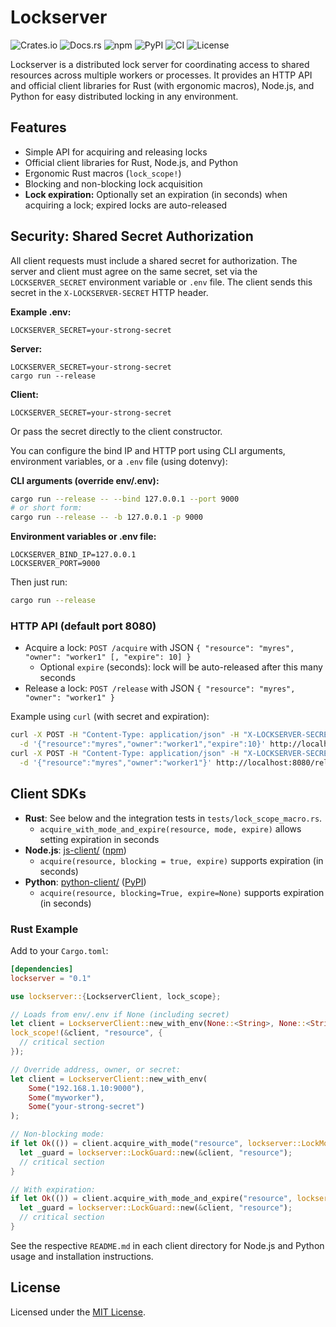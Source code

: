# Lockserver

![Crates.io](https://img.shields.io/crates/v/lockserver)
![Docs.rs](https://img.shields.io/docsrs/lockserver)
![npm](https://img.shields.io/npm/v/lockserver-client)
![PyPI](https://img.shields.io/pypi/v/lockserver-client)
![CI](https://github.com/benliao/lockserver/actions/workflows/ci.yml/badge.svg)
![License](https://img.shields.io/crates/l/lockserver)

Lockserver is a distributed lock server for coordinating access to shared resources across multiple workers or processes. It provides an HTTP API and official client libraries for Rust (with ergonomic macros), Node.js, and Python for easy distributed locking in any environment.

## Features
- Simple API for acquiring and releasing locks
- Official client libraries for Rust, Node.js, and Python
- Ergonomic Rust macros (`lock_scope!`)
- Blocking and non-blocking lock acquisition
- **Lock expiration:** Optionally set an expiration (in seconds) when acquiring a lock; expired locks are auto-released
  
## Security: Shared Secret Authorization

All client requests must include a shared secret for authorization. The server and client must agree on the same secret, set via the `LOCKSERVER_SECRET` environment variable or `.env` file. The client sends this secret in the `X-LOCKSERVER-SECRET` HTTP header.

**Example .env:**
```
LOCKSERVER_SECRET=your-strong-secret
```

**Server:**
```
LOCKSERVER_SECRET=your-strong-secret
cargo run --release
```

**Client:**
```
LOCKSERVER_SECRET=your-strong-secret
```

Or pass the secret directly to the client constructor.

You can configure the bind IP and HTTP port using CLI arguments, environment variables, or a `.env` file (using dotenvy):

**CLI arguments (override env/.env):**

```sh
cargo run --release -- --bind 127.0.0.1 --port 9000
# or short form:
cargo run --release -- -b 127.0.0.1 -p 9000
```

**Environment variables or .env file:**

```
LOCKSERVER_BIND_IP=127.0.0.1
LOCKSERVER_PORT=9000
```

Then just run:

```sh
cargo run --release
```



### HTTP API (default port 8080)

- Acquire a lock:
  `POST /acquire` with JSON `{ "resource": "myres", "owner": "worker1" [, "expire": 10] }`
  - Optional `expire` (seconds): lock will be auto-released after this many seconds
- Release a lock:
  `POST /release` with JSON `{ "resource": "myres", "owner": "worker1" }`

Example using `curl` (with secret and expiration):

```sh
curl -X POST -H "Content-Type: application/json" -H "X-LOCKSERVER-SECRET: your-strong-secret" \
  -d '{"resource":"myres","owner":"worker1","expire":10}' http://localhost:8080/acquire
curl -X POST -H "Content-Type: application/json" -H "X-LOCKSERVER-SECRET: your-strong-secret" \
  -d '{"resource":"myres","owner":"worker1"}' http://localhost:8080/release
```



## Client SDKs

- **Rust**: See below and the integration tests in `tests/lock_scope_macro.rs`.
  - `acquire_with_mode_and_expire(resource, mode, expire)` allows setting expiration in seconds
- **Node.js**: [js-client/](js-client/) ([npm](https://www.npmjs.com/package/lockserver-client))
  - `acquire(resource, blocking = true, expire)` supports expiration (in seconds)
- **Python**: [python-client/](python-client/) ([PyPI](https://pypi.org/project/lockserver-client/))
  - `acquire(resource, blocking=True, expire=None)` supports expiration (in seconds)

### Rust Example

Add to your `Cargo.toml`:

```toml
[dependencies]
lockserver = "0.1"
```

```rust
use lockserver::{LockserverClient, lock_scope};

// Loads from env/.env if None (including secret)
let client = LockserverClient::new_with_env(None::<String>, None::<String>, None::<String>);
lock_scope!(&client, "resource", {
  // critical section
});

// Override address, owner, or secret:
let client = LockserverClient::new_with_env(
    Some("192.168.1.10:9000"),
    Some("myworker"),
    Some("your-strong-secret")
);

// Non-blocking mode:
if let Ok(()) = client.acquire_with_mode("resource", lockserver::LockMode::NonBlocking) {
  let _guard = lockserver::LockGuard::new(&client, "resource");
  // critical section
}

// With expiration:
if let Ok(()) = client.acquire_with_mode_and_expire("resource", lockserver::LockMode::NonBlocking, 10) {
  let _guard = lockserver::LockGuard::new(&client, "resource");
  // critical section
}
```

See the respective `README.md` in each client directory for Node.js and Python usage and installation instructions.

## License

Licensed under the [MIT License](LICENSE).
